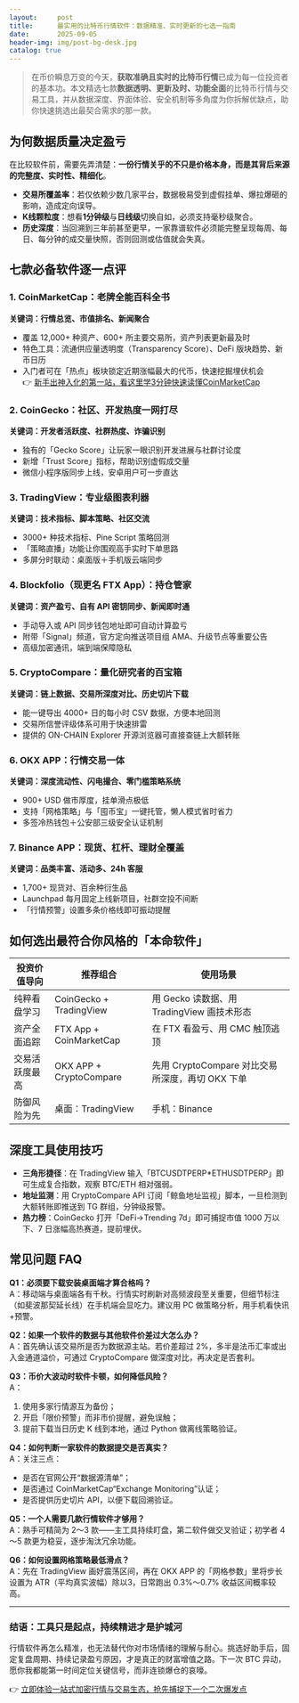 ```yaml
---
layout:     post
title:      最实用的比特币行情软件：数据精准、实时更新的七选一指南
date:       2025-09-05
header-img: img/post-bg-desk.jpg
catalog: true
---
```


> 在币价瞬息万变的今天，**获取准确且实时的比特币行情**已成为每一位投资者的基本功。本文精选七款**数据透明、更新及时、功能全面**的比特币行情与交易工具，并从数据深度、界面体验、安全机制等多角度为你拆解优缺点，助你快速挑选出最契合需求的那一款。

## 为何数据质量决定盈亏
在比较软件前，需要先弄清楚：**一份行情关乎的不只是价格本身，而是其背后来源的完整度、实时性、精细化**。  
- **交易所覆盖率**：若仅依赖少数几家平台，数据极易受到虚假挂单、爆拉爆砸的影响，造成定向误导。  
- **K线颗粒度**：想看**1分钟级**与**日线级**切换自如，必须支持毫秒级聚合。  
- **历史深度**：当回溯到三年前甚至更早，一家靠谱软件必须能完整呈现每周、每日、每分钟的成交量快照，否则回测或估值就会失真。

## 七款必备软件逐一点评

### 1. CoinMarketCap：老牌全能百科全书
**关键词：行情总览、市值排名、新闻聚合**  
- 覆盖 12,000+ 种资产、600+ 所主要交易所，资产列表更新最及时  
- 特色工具：流通供应量透明度（Transparency Score）、DeFi 版块趋势、新币日历  
- 入门者可在「热点」板块锁定近期涨幅最大的代币，快速挖掘埋伏机会  
👉 [新手出神入化的第一站，看这里学3分钟快速读懂CoinMarketCap](https://okxdog.com/)

### 2. CoinGecko：社区、开发热度一网打尽
**关键词：开发者活跃度、社群热度、诈骗识别**  
- 独有的「Gecko Score」让玩家一眼识别开发进展与社群讨论度  
- 新增「Trust Score」指标，帮助识别虚假成交量  
- 微信小程序版同步上线，安卓用户可一步直达  

### 3. TradingView：专业级图表利器
**关键词：技术指标、脚本策略、社区交流**  
- 3000+ 种技术指标、Pine Script 策略回测  
- 「策略直播」功能让你围观高手实时下单思路  
- 多屏分时联动：桌面版＋手机版云端同步  

### 4. Blockfolio（现更名 FTX App）：持仓管家
**关键词：资产盈亏、自有 API 密钥同步、新闻即时通**  
- 手动导入或 API 同步钱包地址即可自动计算盈亏  
- 附带「Signal」频道，官方定向推送项目组 AMA、升级节点等重要公告  
- 高级加密通讯，端到端保障隐私  

### 5. CryptoCompare：量化研究者的百宝箱
**关键词：链上数据、交易所深度对比、历史切片下载**  
- 能一键导出 4000+ 日的每小时 CSV 数据，方便本地回测  
- 交易所信誉评级体系可用于快速排雷  
- 提供的 ON-CHAIN Explorer 开源浏览器可直接查链上大额转账  

### 6. OKX APP：行情交易一体
**关键词：深度流动性、闪电撮合、零门槛策略系统**  
- 900+ USD 做市厚度，挂单滑点极低  
- 支持「网格策略」与「囤币宝」一键托管，懒人模式省时省力  
- 多签冷热钱包＋公安部三级安全认证机制  

### 7. Binance APP：现货、杠杆、理财全覆盖
**关键词：品类丰富、活动多、24h 客服**  
- 1,700+ 现货对、百余种衍生品  
- Launchpad 每月固定上线新项目，社群空投不间断  
- 「行情预警」设置多条价格线即可振动提醒

## 如何选出最符合你风格的「本命软件」
| 投资价值导向 | 推荐组合 | 使用场景 |
| --- | --- | --- |
| 纯粹看盘学习 | CoinGecko + TradingView | 用 Gecko 读数据、用 TradingView 画技术形态 |
| 资产全面追踪 | FTX App + CoinMarketCap | 在 FTX 看盈亏、用 CMC 触顶逃顶 |
| 交易活跃度最高 | OKX APP + CryptoCompare | 先用 CryptoCompare 对比交易所深度，再切 OKX 下单 |
| 防御风险为先 | 桌面：TradingView | 手机：Binance | 单软件不重仓，多软件做交叉验证 |

## 深度工具使用技巧
- **三角形捷径**：在 TradingView 输入「BTCUSDTPERP*ETHUSDTPERP」即可生成复合指数，观察 BTC/ETH 相对强弱。  
- **地址监测**：用 CryptoCompare API 订阅「鲸鱼地址监视」脚本，一旦检测到大额转账即推送到 TG 群组，分钟级报警。  
- **热力榜**：CoinGecko 打开「DeFi→Trending 7d」即可捕捉市值 1000 万以下、7 日涨幅高热赛道，提前埋伏。

## 常见问题 FAQ
**Q1：必须要下载安装桌面端才算合格吗？**  
A：移动端与桌面端各有千秋。行情实时刷新对高频波段至关重要，但细节标注（如斐波那契延长线）在手机端会显吃力。建议用 PC 做策略分析，用手机看快讯+预警。

**Q2：如果一个软件的数据与其他软件价差过大怎么办？**  
A：首先确认该交易所是否为数据源主站。若价差超过 2%，多半是法币汇率或出入金通道溢价，可通过 CryptoCompare 做深度对比，再决定是否套利。

**Q3：币价大波动时软件卡顿，如何降低风险？**  
A：  
1. 使用多家行情源互为备份；  
2. 开启「限价预警」而非市价提醒，避免误触；  
3. 提前下载当日历史 K 线到本地，通过 Python 做离线策略验证。  

**Q4：如何判断一家软件的数据提交是否真实？**  
A：关注三点：  
- 是否在官网公开“数据源清单”；  
- 是否通过 CoinMarketCap“Exchange Monitoring”认证；  
- 是否提供历史切片 API，以便下载回溯验证。  

**Q5：一个人需要几款行情软件才够用？**  
A：熟手可精简为 2～3 款——主工具持续盯盘，第二软件做交叉验证；初学者 4～5 款更为稳妥，逐步淘汰冗余功能。

**Q6：如何设置网格策略最低滑点？**  
A：先在 TradingView 画好震荡区间，再在 OKX APP 的「网格参数」里将步长设置为 ATR（平均真实波幅）除以3，日常跑出 0.3%～0.7% 收益区间概率较高。

---

### 结语：工具只是起点，持续精进才是护城河
行情软件再怎么精准，也无法替代你对市场情绪的理解与耐心。挑选好助手后，固定复盘周期、持续记录盈亏原因，才是真正的财富增值之路。下一次 BTC 异动，愿你我都能第一时间定位关键信号，而非连锁爆仓的哀嚎。

👉 [立即体验一站式加密行情与交易生态，抢先捕捉下一个二次爆发点](https://okxdog.com/)